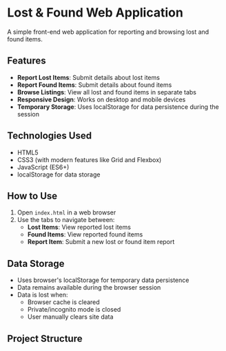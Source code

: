 # Lost & Found Web Application

A simple front-end web application for reporting and browsing lost and found items.

## Features

- **Report Lost Items**: Submit details about lost items
- **Report Found Items**: Submit details about found items
- **Browse Listings**: View all lost and found items in separate tabs
- **Responsive Design**: Works on desktop and mobile devices
- **Temporary Storage**: Uses localStorage for data persistence during the session

## Technologies Used

- HTML5
- CSS3 (with modern features like Grid and Flexbox)
- JavaScript (ES6+)
- localStorage for data storage

## How to Use

1. Open `index.html` in a web browser
2. Use the tabs to navigate between:
   - **Lost Items**: View reported lost items
   - **Found Items**: View reported found items
   - **Report Item**: Submit a new lost or found item report

## Data Storage

- Uses browser's localStorage for temporary data persistence
- Data remains available during the browser session
- Data is lost when:
  - Browser cache is cleared
  - Private/incognito mode is closed
  - User manually clears site data

## Project Structure

